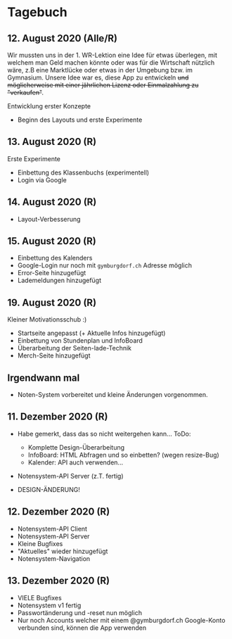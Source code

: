 # Tagebuch

## 12. August 2020 (Alle/R)

Wir mussten uns in der 1. WR-Lektion eine Idee für etwas überlegen, mit welchem man Geld machen könnte oder was für die Wirtschaft nützlich wäre, z.B eine Marktlücke oder etwas in der Umgebung bzw. im Gymnasium.
Unsere Idee war es, diese App zu entwickeln ~~und möglicherweise mit einer jährlichen Lizenz oder Einmalzahlung zu "verkaufen"~~.

Entwicklung erster Konzepte

- Beginn des Layouts und erste Experimente

## 13. August 2020 (R)

Erste Experimente

- Einbettung des Klassenbuchs (experimentell)
- Login via Google

## 14. August 2020 (R)

- Layout-Verbesserung

## 15. August 2020 (R)

- Einbettung des Kalenders
- Google-Login nur noch mit `gymburgdorf.ch` Adresse möglich
- Error-Seite hinzugefügt
- Lademeldungen hinzugefügt

## 19. August 2020 (R)

Kleiner Motivationsschub :)

- Startseite angepasst (+ Aktuelle Infos hinzugefügt)
- Einbettung von Stundenplan und InfoBoard
- Überarbeitung der Seiten-lade-Technik
- Merch-Seite hinzugefügt

## Irgendwann mal

- Noten-System vorbereitet und kleine Änderungen vorgenommen.

## 11. Dezember 2020 (R)

- Habe gemerkt, dass das so nicht weitergehen kann... ToDo:
  - Komplette Design-Überarbeitung
  - InfoBoard: HTML Abfragen und so einbetten? (wegen resize-Bug)
  - Kalender: API auch verwenden...
  
- Notensystem-API Server (z.T. fertig)
- DESIGN-ÄNDERUNG!

## 12. Dezember 2020 (R)

- Notensystem-API Client
- Notensystem-API Server
- Kleine Bugfixes
- "Aktuelles" wieder hinzugefügt
- Notensystem-Navigation

## 13. Dezember 2020 (R)

- VIELE Bugfixes
- Notensystem v1 fertig
- Passwortänderung und -reset nun möglich
- Nur noch Accounts welcher mit einem @gymburgdorf.ch Google-Konto verbunden sind, können die App verwenden

